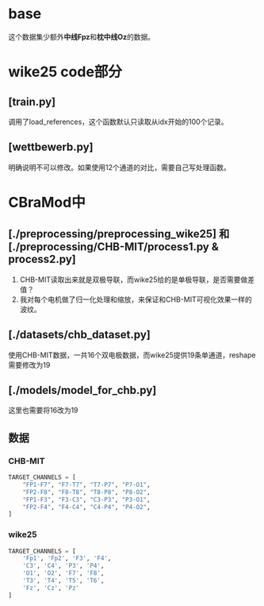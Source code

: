 # base
这个数据集少额外**中线Fpz**和**枕中线Oz**的数据。

# wike25 code部分

## [train.py]
调用了load_references，这个函数默认只读取从idx开始的100个记录。


## [wettbewerb.py]
明确说明不可以修改。如果使用12个通道的对比，需要自己写处理函数。


# CBraMod中
## [./preprocessing/preprocessing_wike25] 和 [./preprocessing/CHB-MIT/process1.py & process2.py]
1. CHB-MIT读取出来就是双极导联，而wike25给的是单极导联，是否需要做差值？
2. 我对每个电机做了归一化处理和缩放，来保证和CHB-MIT可视化效果一样的波纹。

## [./datasets/chb_dataset.py]
使用CHB-MIT数据，一共16个双电极数据，而wike25提供19条单通道，reshape需要修改为19

## [./models/model_for_chb.py]
这里也需要将16改为19


## 数据
### CHB-MIT
``` python
TARGET_CHANNELS = [
    "FP1-F7", "F7-T7", "T7-P7", "P7-O1",
    "FP2-F8", "F8-T8", "T8-P8", "P8-O2",
    "FP1-F3", "F3-C3", "C3-P3", "P3-O1",
    "FP2-F4", "F4-C4", "C4-P4", "P4-O2",
]
```

### wike25
```python
TARGET_CHANNELS = [
    'Fp1', 'Fp2', 'F3', 'F4',
    'C3', 'C4', 'P3', 'P4',
    'O1', 'O2', 'F7', 'F8',
    'T3', 'T4', 'T5', 'T6',
    'Fz', 'Cz', 'Pz'
]
```
